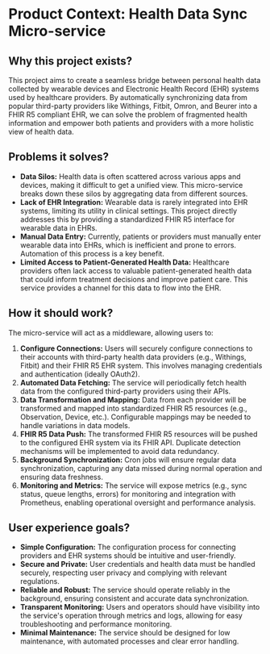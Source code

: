 # Product Context: Health Data Sync Micro-service

## Why this project exists?
This project aims to create a seamless bridge between personal health data collected by wearable devices and Electronic Health Record (EHR) systems used by healthcare providers. By automatically synchronizing data from popular third-party providers like Withings, Fitbit, Omron, and Beurer into a FHIR R5 compliant EHR, we can solve the problem of fragmented health information and empower both patients and providers with a more holistic view of health data.

## Problems it solves?
- **Data Silos:** Health data is often scattered across various apps and devices, making it difficult to get a unified view. This micro-service breaks down these silos by aggregating data from different sources.
- **Lack of EHR Integration:**  Wearable data is rarely integrated into EHR systems, limiting its utility in clinical settings. This project directly addresses this by providing a standardized FHIR R5 interface for wearable data in EHRs.
- **Manual Data Entry:**  Currently, patients or providers must manually enter wearable data into EHRs, which is inefficient and prone to errors. Automation of this process is a key benefit.
- **Limited Access to Patient-Generated Health Data:** Healthcare providers often lack access to valuable patient-generated health data that could inform treatment decisions and improve patient care. This service provides a channel for this data to flow into the EHR.

## How it should work?
The micro-service will act as a middleware, allowing users to:
1. **Configure Connections:** Users will securely configure connections to their accounts with third-party health data providers (e.g., Withings, Fitbit) and their FHIR R5 EHR system. This involves managing credentials and authentication (ideally OAuth2).
2. **Automated Data Fetching:**  The service will periodically fetch health data from the configured third-party providers using their APIs.
3. **Data Transformation and Mapping:**  Data from each provider will be transformed and mapped into standardized FHIR R5 resources (e.g., Observation, Device, etc.). Configurable mappings may be needed to handle variations in data models.
4. **FHIR R5 Data Push:** The transformed FHIR R5 resources will be pushed to the configured EHR system via its FHIR API. Duplicate detection mechanisms will be implemented to avoid data redundancy.
5. **Background Synchronization:** Cron jobs will ensure regular data synchronization, capturing any data missed during normal operation and ensuring data freshness.
6. **Monitoring and Metrics:** The service will expose metrics (e.g., sync status, queue lengths, errors) for monitoring and integration with Prometheus, enabling operational oversight and performance analysis.

## User experience goals?
- **Simple Configuration:**  The configuration process for connecting providers and EHR systems should be intuitive and user-friendly.
- **Secure and Private:** User credentials and health data must be handled securely, respecting user privacy and complying with relevant regulations.
- **Reliable and Robust:** The service should operate reliably in the background, ensuring consistent and accurate data synchronization.
- **Transparent Monitoring:**  Users and operators should have visibility into the service's operation through metrics and logs, allowing for easy troubleshooting and performance monitoring.
- **Minimal Maintenance:** The service should be designed for low maintenance, with automated processes and clear error handling.
